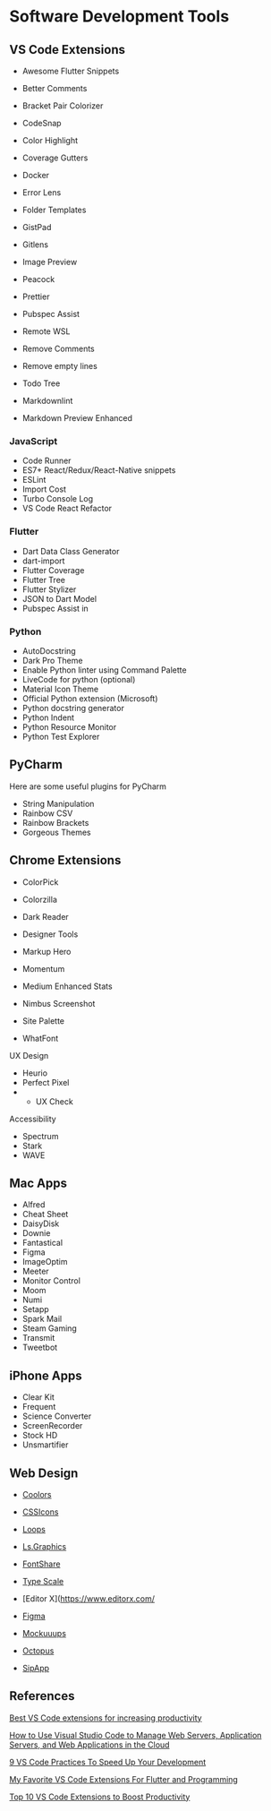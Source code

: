 # Software Development Tools

## VS Code Extensions

- Awesome Flutter Snippets
- Better Comments
- Bracket Pair Colorizer
- CodeSnap
- Color Highlight
- Coverage Gutters
- Docker
- Error Lens
- Folder Templates
- GistPad
- Gitlens
- Image Preview
- Peacock
- Prettier
- Pubspec Assist
- Remote WSL
- Remove Comments
- Remove empty lines
- Todo Tree

- Markdownlint
- Markdown Preview Enhanced

### JavaScript

- Code Runner
- ES7+ React/Redux/React-Native snippets
- ESLint
- Import Cost
- Turbo Console Log
- VS Code React Refactor

### Flutter

- Dart Data Class Generator
- dart-import
- Flutter Coverage
- Flutter Tree
- Flutter Stylizer
- JSON to Dart Model
- Pubspec Assist in

### Python

- AutoDocstring
- Dark Pro Theme
- Enable Python linter using Command Palette
- LiveCode for python (optional)
- Material Icon Theme
- Official Python extension (Microsoft)
- Python docstring generator
- Python Indent
- Python Resource Monitor
- Python Test Explorer



## PyCharm

Here are some useful plugins for PyCharm

- String Manipulation
- Rainbow CSV 
- Rainbow Brackets
- Gorgeous Themes


## Chrome Extensions

- ColorPick
- Colorzilla
- Dark Reader
- Designer Tools
- Markup Hero
- Momentum
- Medium Enhanced Stats
- Nimbus Screenshot

- Site Palette
- WhatFont

UX Design

- Heurio
- Perfect Pixel
- - UX Check

Accessibility

- Spectrum
- Stark
- WAVE


## Mac Apps

- Alfred
- Cheat Sheet
- DaisyDisk
- Downie
- Fantastical
- Figma
- ImageOptim
- Meeter
- Monitor Control
- Moom
- Numi
- Setapp
- Spark Mail
- Steam Gaming
- Transmit
- Tweetbot


## iPhone Apps

- Clear Kit
- Frequent
- Science Converter
- ScreenRecorder
- Stock HD
- Unsmartifier


## Web Design

- [Coolors](https://coolors.co/)
- [CSSIcons](https://css.gg/)
- [Loops](https://loops.wannathis.one/)
- [Ls.Graphics](https://www.ls.graphics)

- [FontShare](https://www.fontshare.com/)
- [Type Scale](https://type-scale.com/)

- [Editor X](https://www.editorx.com/
- [Figma](https://www.figma.com)
- [Mockuuups](https://mockuuups.studio/)
- [Octopus](https://octopus.do/)
- [SipApp](https://sipapp.io/)



## References

[Best VS Code extensions for increasing productivity](https://betterprogramming.pub/vc-code-extensions-for-javascript-and-react-developers-in-2022-f0828b9ea00)

[How to Use Visual Studio Code to Manage Web Servers, Application Servers, and Web Applications in the Cloud](https://levelup.gitconnected.com/how-to-use-visual-studio-code-to-manage-web-servers-application-servers-and-web-applications-in-44afcc954d38)

[9 VS Code Practices To Speed Up Your Development](https://jsmanifest.com/9-marvelous-vscode-practices-you-need-to-do-now-in-2022/)

[My Favorite VS Code Extensions For Flutter and Programming](https://itnext.io/my-favorite-vs-code-extensions-for-flutter-and-programming-bc87b3284c0a)

[Top 10 VS Code Extensions to Boost Productivity](https://towardsdatascience.com/top-10-vs-code-extensions-to-boost-productivity-526595b18325)

